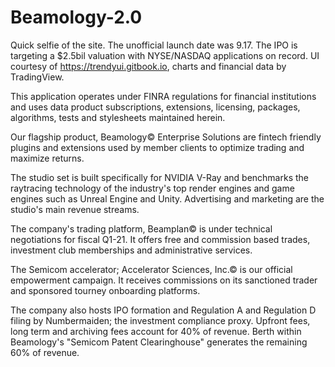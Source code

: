 # Beamology-2.0
Quick selfie of the site. The unofficial launch date was 9.17. The IPO is targeting a $2.5bil valuation with NYSE/NASDAQ applications on record. UI courtesy of https://trendyui.gitbook.io, charts and financial data by TradingView.

This application operates under FINRA regulations for financial institutions and uses data product subscriptions, extensions, licensing, packages, algorithms, tests and stylesheets maintained herein.  

Our flagship product, Beamology© Enterprise Solutions are fintech friendly plugins and extensions used by member clients to optimize trading and maximize returns.

The studio set is built specifically for NVIDIA V-Ray and benchmarks the raytracing technology of the industry's top render engines and game engines  such as Unreal Engine and Unity. Advertising and marketing are the studio's main revenue streams.

The company's trading platform, Beamplan© is under technical negotiations for fiscal Q1-21. It offers free and commission based trades, investment club memberships and administrative services.

The Semicom accelerator; Accelerator Sciences, Inc.© is our official empowerment campaign. It receives  commissions on its sanctioned trader and sponsored tourney onboarding platforms. 

The company also hosts IPO formation and Regulation A and Regulation D filing by Numbermaiden; the investment  compliance proxy. Upfront fees, long term and archiving fees account for 40% of revenue. Berth within Beamology's "Semicom Patent Clearinghouse" generates the remaining  60% of revenue.
